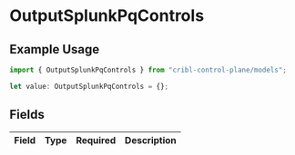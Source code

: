 # OutputSplunkPqControls

## Example Usage

```typescript
import { OutputSplunkPqControls } from "cribl-control-plane/models";

let value: OutputSplunkPqControls = {};
```

## Fields

| Field       | Type        | Required    | Description |
| ----------- | ----------- | ----------- | ----------- |